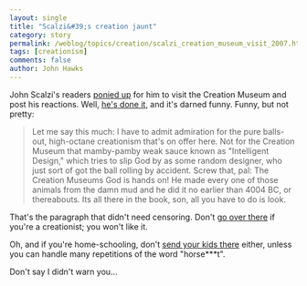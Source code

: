 ```yaml
---
layout: single 
title: "Scalzi&#39;s creation jaunt" 
category: story
permalink: /weblog/topics/creation/scalzi_creation_museum_visit_2007.html
tags: [creationism] 
comments: false 
author: John Hawks 
---
```



<p>
John Scalzi's readers <a href="http://johnhawks.net/weblog/topics/creation/scalzi_creation_museum_2007.html">ponied up</a> for him to visit the Creation Museum and post his reactions. Well, <a href="http://scalzi.com/whatever/?p=121">he's done it,</a> and it's darned funny. Funny, but not pretty: 
</p>

<blockquote>Let me say this much: I have to admit admiration for the pure balls-out, high-octane creationism that's on offer here. Not for the Creation Museum that mamby-pamby weak sauce known as "Intelligent Design," which tries to slip God by as some random designer, who just sort of got the ball rolling by accident. Screw that, pal: The Creation Museums God is hands on! He made every one of those animals from the damn mud and he did it no earlier than 4004 BC, or thereabouts. Its all there in the book, son, all you have to do is look.</blockquote>

<p>
That's the paragraph that didn't need censoring. Don't <a href="http://scalzi.com/whatever/?p=121">go over there</a> if you're a creationist; you won't like it. 
</p>

<p>
Oh, and if you're home-schooling, don't <a href="http://scalzi.com/whatever/?p=121">send your kids there</a> either, unless you can handle many repetitions of the word "horse***t". 
</p>

<p>
Don't say I didn't warn you...
</p>

